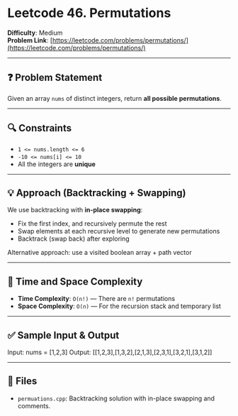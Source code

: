 # Leetcode 46. Permutations

**Difficulty**: Medium  
**Problem Link**: [https://leetcode.com/problems/permutations/](https://leetcode.com/problems/permutations/)

---

## ❓ Problem Statement

Given an array `nums` of distinct integers, return **all possible permutations**.

---

## 🔍 Constraints

- `1 <= nums.length <= 6`
- `-10 <= nums[i] <= 10`
- All the integers are **unique**

---

## 💡 Approach (Backtracking + Swapping)

We use backtracking with **in-place swapping**:
- Fix the first index, and recursively permute the rest
- Swap elements at each recursive level to generate new permutations
- Backtrack (swap back) after exploring

Alternative approach: use a visited boolean array + path vector

---

## 🧠 Time and Space Complexity

- **Time Complexity**: `O(n!)` — There are `n!` permutations
- **Space Complexity**: `O(n)` — For the recursion stack and temporary list

---

## ✅ Sample Input & Output

Input: nums = [1,2,3]
Output: [[1,2,3],[1,3,2],[2,1,3],[2,3,1],[3,2,1],[3,1,2]]


---

## 📁 Files

- `permuations.cpp`: Backtracking solution with in-place swapping and comments.